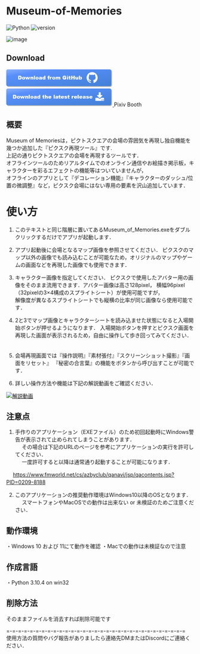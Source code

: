 # Museum-of-Memories
<!-- Python (3.10.4) -->
![Python](https://img.shields.io/badge/language-Python-3776AB?style=flat-square&logo=python&logoColor=white)
![version](https://img.shields.io/badge/version-3.10.4-3776AB?style=flat-square&logo=python&logoColor=white)

<img width="600" height="600" alt="image" src="https://github.com/user-attachments/assets/13683b9c-4863-49ac-b3cd-c4bafda1f30b" />


## Download
<a href="https://github.com/Sadc2h4/Morinohito-Editor/releases/tag/v1.4a">
  <img
    src="https://raw.githubusercontent.com/Sadc2h4/brand-assets/main/button/Download_Button_1.png"
    alt="Download .zip"
    height="48"
  />
</a>
<br>
<a href="https://c2h4.booth.pm/items/6077235">
  <img
    src="https://raw.githubusercontent.com/Sadc2h4/brand-assets/main/button/Download_Button_3.png"
    alt="Download .zip"
    height="48"
  />
</a>
 Pixiv Booth
<br>

## 概要
Museum of Memoriesは，ピクトスクエアの会場の雰囲気を再現し独自機能を幾つか追加した『ピクスク再現ツール』です.  
上記の通りピクトスクエアの会場を再現するツールです．  
オフラインツールのためリアルタイムでのオンライン通信やお絵描き掲示板，キャラクターを彩るエフェクトの機能等はついていませんが，  
オフラインのアプリとして『デコレーション機能』『キャラクターのダッシュ/位置の微調整』など，ピクスク会場にはない専用の要素を沢山追加しています．

# 使い方
1. このテキストと同じ階層に置いてあるMuseum_of_Memories.exeをダブルクリックするだけでアプリが起動します．

2. アプリ起動後に会場となるマップ画像を参照させてください．
   ピクスクのマップ以外の画像でも読み込むことが可能なため，オリジナルのマップやゲームの画面などを再現した画像でも使用できます．

3. キャラクター画像を指定してください．
   ピクスクで使用したアバター用の画像をそのまま流用できます．アバター画像は高さ128pixel，
   横幅96pixel（32pixelの3×4構成のスプライトシート）が使用可能ですが，  
   解像度が異なるスプライトシートでも縦横の比率が同じ画像なら使用可能です．

4. 2と3でマップ画像とキャラクターシートを読み込ませた状態になると入場開始ボタンが押せるようになります．
   入場開始ボタンを押すとピクスク画面を再現した画面が表示されるため，自由に操作して歩き回ってみてください．
　
5. 会場再現画面では『操作説明』『素材張付』『スクリーンショット撮影』『画面をリセット』
  『秘密の合言葉』の機能をボタンから呼び出すことが可能です．

6. 詳しい操作方法や機能は下記の解説動画をご確認ください．

[![解説動画](https://github.com/user-attachments/assets/600f04b8-ef7e-445d-ad80-d25a9d6ffcd1)](https://youtu.be/59DmvnsW5fM)


## 注意点
1. 手作りのアプリケーション（EXEファイル）のため初回起動時にWindows警告が表示されて止められてしまうことがあります．  
　 その場合は下記のURLのページを参考にアプリケーションの実行を許可してください．  
　 一度許可すると以降は通常通り起動することが可能になります．  

　 https://www.fmworld.net/cs/azbyclub/qanavi/jsp/qacontents.jsp?PID=0209-8188
　

2. このアプリケーションの推奨動作環境はWindows10以降のOSとなります．  
　 スマートフォンやMacOSでの動作は出来ない or 未検証のためご注意ください．

## 動作環境
・Windows 10 および 11にて動作を確認
・Macでの動作は未検証なので注意

## 作成言語
・Python 3.10.4 on win32

## 削除方法
そのままファイルを消去すれば削除可能です

=-=-=-=-=-=-=-=-=-=-=-=-=-=-=-=-=-=-=-=-=-=-=-=-=-=-=-=-=-=-=  
使用方法の質問やバグ報告がありましたら連絡先DMまたはDiscordにご連絡ください．
